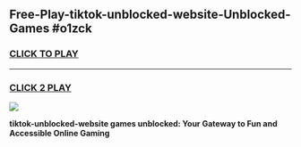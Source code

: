 
## Free-Play-tiktok-unblocked-website-Unblocked-Games #o1zck
<h3>
<a href="https://news.freeplayer.one?title=tiktok-unblocked-website&ref=8M">CLICK TO PLAY</a></h3>
<hr>

<h3>
<a href="https://news.freeplayer.one?title=tiktok-unblocked-website&ref=8M">CLICK 2 PLAY</a>
  
</h3>

<a href="https://news.freeplayer.one?title=tiktok-unblocked-website&ref=8M"><img src="https://clearcache.store/games.png"></a>


**tiktok-unblocked-website games unblocked: Your Gateway to Fun and Accessible Online Gaming**
